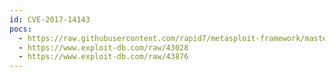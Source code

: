 ```yaml
---
id: CVE-2017-14143
pocs:
  - https://raw.githubusercontent.com/rapid7/metasploit-framework/master/modules/exploits/linux/http/kaltura_unserialize_cookie_rce.rb
  - https://www.exploit-db.com/raw/43028
  - https://www.exploit-db.com/raw/43876
---
```

